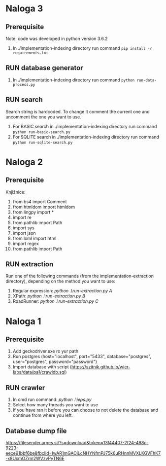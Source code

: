 # Naloga 3
## Prerequisite
Note: code was developed in python version 3.6.2
1. In ./implementation-indexing directory run command `pip install -r requirements.txt`

## RUN database generator
1. In ./implementation-indexing directory run command `python run-data-process.py`

## RUN search
Search string is hardcoded. To change it comment the current one and uncomment the one you want to use.
1. For BASIC search in ./implementation-indexing directory run command `python run-basic-search.py`
1. For SQLITE search in ./implementation-indexing directory run command `python run-sqlite-search.py`

# Naloga 2
## Prerequisite
Knjižnice:
1. from bs4 import Comment
2. from htmldom import htmldom
3. from lingpy import *
4. import re
5. from pathlib import Path
6. import sys
7. import json
9. from lxml import html
10. import regex
11. from pathlib import Path

## RUN extraction
Run one of the following commands (from the implementation-extraction directory), depending on the method you want to use:
1. Regular expression: *python .\run-extraction.py A*
2. XPath: *python .\run-extraction.py B*
3. RoadRunner: *python .\run-extraction.py C*

# Naloga 1

## Prerequisite
1. Add geckodriver.exe ro yur path
2. Run postgres  (host="localhost", port="5433", database="postgres", user="postgres", password="password")
3. Import database with script (https://szitnik.github.io/wier-labs/data/pa1/crawldb.sql)

## RUN crawler
1. In cmd run command: *python .\ieps.py*
2. Select how many threads you want to use
3. If you have ran it before you can choose to not delete the database and continue from where you left.

## Database dump file
https://filesender.arnes.si/?s=download&token=13f44407-2f24-488c-9223-eece91bbf6be&fbclid=IwAR1mGAOiLcNHYNfmPJ75k6uRHnnMVXLKGVFhK7-x8UxmOZrm2WVzvPyTN6E
